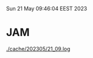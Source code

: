 Sun 21 May 09:46:04 EEST 2023
# JAM
<a href='./cache/202305/21_09.log'>./cache/202305/21_09.log</a>
